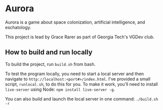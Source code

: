 # Aurora

Aurora is a game about space colonization, artificial intelligence, and eschatology.

This project is lead by Grace Rarer as part of Georgia Tech's VGDev club.

## How to build and run locally

To build the project, run `build.sh` from bash.

To test the program locally, you need to start a local server and then navigate to `http://localhost:<port#>/index.html`. I've provided a small script, `runlocal.sh`, to do this for you. To make it work, you'll need to install `live-server` using Node: `npm install live-server -g`.

You can also build and launch the local server in one command: `./build.sh -r`
